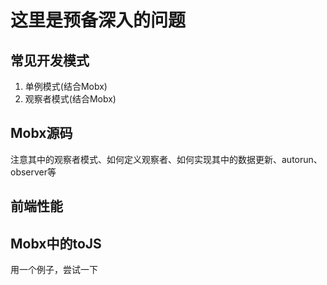 # 这里是预备深入的问题

## 常见开发模式  
1. 单例模式(结合Mobx)  
2. 观察者模式(结合Mobx)  
   
## Mobx源码  
注意其中的观察者模式、如何定义观察者、如何实现其中的数据更新、autorun、 observer等  

## 前端性能 

## Mobx中的toJS  
用一个例子，尝试一下